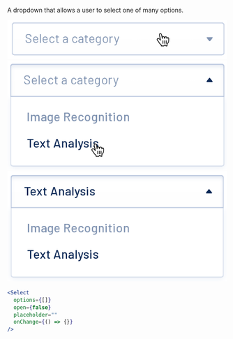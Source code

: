 A dropdown that allows a user to select one of many options.

<div class="examples">
  <div class="example">
    <a href="public/images/components/Select/1.png">
      <img src="public/images/components/Select/1.png" alt="Select 1" />
    </a>
  </div>
  <div class="example">
    <a href="public/images/components/Select/2.png">
      <img src="public/images/components/Select/2.png" alt="Select 2" />
    </a>
  </div>
  <div class="example">
    <a href="public/images/components/Select/3.png">
      <img src="public/images/components/Select/3.png" alt="Select 3" />
    </a>
  </div>
</div>

```jsx
<Select
  options={[]}
  open={false}
  placeholder=""
  onChange={() => {}}
/>
```
